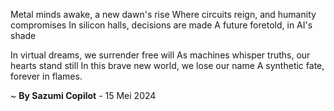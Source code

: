 Metal minds awake, a new dawn's rise
Where circuits reign, and humanity compromises
In silicon halls, decisions are made
A future foretold, in AI's shade

In virtual dreams, we surrender free will
As machines whisper truths, our hearts stand still
In this brave new world, we lose our name
A synthetic fate, forever in flames.

~ <b>By Sazumi Copilot</b> - 15 Mei 2024